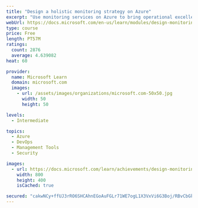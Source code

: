 ```yaml
---
title: "Design a holistic monitoring strategy on Azure"
excerpt: "Use monitoring services on Azure to bring operational excellence to your applications and infrastructure."
webUrl: https://docs.microsoft.com/en-us/learn/modules/design-monitoring-strategy-on-azure/
type: course
price: Free
length: PT57M
ratings:
  count: 2876
  average: 4.639082
heat: 60

provider:
  name: Microsoft Learn
  domain: microsoft.com
  images:
    - url: /assets/images/organizations/microsoft.com-50x50.jpg
      width: 50
      height: 50

levels:
  - Intermediate

topics:
  - Azure
  - DevOps
  - Management Tools
  - Security

images:
  - url: https://docs.microsoft.com/learn/achievements/design-monitoring-strategy-on-azure-social.png
    width: 800
    height: 400
    isCached: true

secured: "cakwNCy+ffUJ3rRO6SHCAhnEGoAuFGLr71WE7ogL1X3VxVi6G3Boj/RBvCbGkTpaEzKtBR/uwsnMN4d7UMR5adkg19Uvg+c+I0uk7UdCURrZAkoTduEtNB7KhHxzvQMegklNqrAdK+I0alIJ8HyHWrgYLt1b3/2lYJ9YOJ8QiRUP1m0DXGcBhM8/cmiybzlKATNSLYF2w8SiAwDgc8mWFGcBkGZ5S2FE6VSiPeLcMhWNXP/xp2nvasvWMgFGP95wHVeeLsSBJsmFhuY/z402TfFCKTIC3tbsn7lpCcohWK/xTylEXNjhOQzLfp34EKyggQqwivKbTtbjWo/+XvKyONR3NNlTRFN25xCucduI0LYzh+K9kS+KYqd1KZqTkwNgTv6aoqkj5PAgs4+hwG8dnJyGHvheEvjja1O97JFMqdY=;vru8+wmS/0HBETUqzFEYkw=="
---
```


